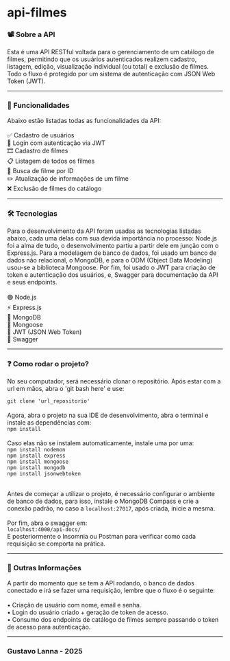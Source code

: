 # api-filmes
<h3> 📽️ Sobre a API</h3>
Esta é uma API RESTful voltada para o gerenciamento de um catálogo de filmes, permitindo que os usuários autenticados realizem cadastro, listagem, edição, visualização individual (ou total) e exclusão de filmes. Todo o fluxo é protegido por um sistema de autenticação com JSON Web Token (JWT).
<hr>

<h3>📌 Funcionalidades </h3>
Abaixo estão listadas todas as funcionalidades da API: <br><br>
✅ Cadastro de usuários <br>
🔐 Login com autenticação via JWT <br>
🎞️ Cadastro de filmes <br>
📋 Listagem de todos os filmes <br>
🔎 Busca de filme por ID <br>
✏️ Atualização de informações de um filme <br>
❌ Exclusão de filmes do catálogo <br>

<hr>
<h3>🛠️ Tecnologias</h3>
Para o desenvolvimento da API foram usadas as tecnologias listadas abaixo, cada uma delas com sua devida importância no processo: Node.js foi a alma de tudo, o desenvolvimento partiu a partir dele em junção com o Express.js. Para a modelagem de banco de dados, foi usado um banco de dados não relacional, o MongoDB, e para o ODM (Object Data Modeling) usou-se a biblioteca Mongoose. Por fim, foi usado o JWT para criação de token e autenticação dos usuários, e, Swagger para documentação da API e seus endpoints.<br><br>
🟢 Node.js  <br>
⚡ Express.js <br>
🍃 MongoDB  <br>
🧬 Mongoose   <br>
🔐 JWT (JSON Web Token)   <br>
📘 Swagger   <br>

<hr>
<h3>❓ Como rodar o projeto?</h3>
No seu computador, será necessário clonar o repositório. Após estar com a url em mãos, abra o 'git bash here' e use: <br>

`git clone 'url_repositorio'`
<br><br>
Agora, abra o projeto na sua IDE de desenvolvimento, abra o terminal e instale as dependências com: <br>
`npm install` <br><br>
Caso elas não se instalem automaticamente, instale uma por uma: <br>
`npm install nodemon` <br>
`npm install express` <br>
`npm install mongoose` <br>
`npm install mongodb` <br>
`npm install jsonwebtoken` <br><br>

Antes de começar a utilizar o projeto, é necessário configurar o ambiente de banco de dados, para isso, instale o MongoDB Compass e crie a conexão padrão, no caso a `localhost:27017`, após criada, inicie a mesma. <br><br>
Por fim, abra o swagger em: <br>
`localhost:4000/api-docs/`<br>
E posteriormente o Insomnia ou Postman para verificar como cada requisição se comporta na prática.
<hr>
<h3>📒 Outras Informações</h3>
A partir do momento que se tem a API rodando, o banco de dados conectado e irá se fazer uma requisição, lembre que o fluxo é o seguinte:<br><br>
• Criação de usuário com nome, email e senha. <br>
• Login do usuário criado + geração de token de acesso. <br>
• Consumo dos endpoints de catálogo de filmes sempre passando o token de acesso para autenticação. <br>

<hr>
<h3>Gustavo Lanna - 2025</h3>
